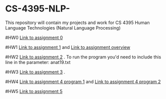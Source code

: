 # CS-4395-NLP-
This repository will contain my projects and work for CS 4395 Human Language Technologies (Natural Language Processing)

#HW0
[Link to assignment 0](Assignment_1_cs_4395_.pdf)

#HW1
[Link to assignment 1](homework1/hw1_gsa200000.py) and [Link to assignment overview](hw1_gsa20000.pdf)

#HW2
[Link to assignment 2](homework2/main.py) . To run the program you'd need to include this line in the parameter: anat19.txt

#HW3
[Link to assignment 3](WordNet_gsa20000.ipynb) . 

#HW4
[Link to assignment 4 program 1](ngrams/program1.py) and [Link to assignment 4 program 2](ngrams/program2.py)

#HW5
[Link to assignment 5](sent_parsing.pdf)